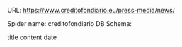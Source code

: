 URL: https://www.creditofondiario.eu/press-media/news/

Spider name: creditofondiario
DB Schema:

title
content
date